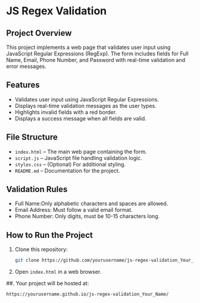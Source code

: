# JS Regex Validation

## Project Overview
This project implements a web page that validates user input using JavaScript Regular Expressions (RegExp). The form includes fields for Full Name, Email, Phone Number, and Password with real-time validation and error messages.

## Features
- Validates user input using JavaScript Regular Expressions.
- Displays real-time validation messages as the user types.
- Highlights invalid fields with a red border.
- Displays a success message when all fields are valid.

## File Structure
- `index.html` – The main web page containing the form.
- `script.js` – JavaScript file handling validation logic.
- `styles.css` – (Optional) For additional styling.
- `README.md` – Documentation for the project.

## Validation Rules
- Full Name:Only alphabetic characters and spaces are allowed.
- Email Address: Must follow a valid email format.
- Phone Number: Only digits, must be 10-15 characters long.

## How to Run the Project
1. Clone this repository:
   ```sh
   git clone https://github.com/yourusername/js-regex-validation_Your_Name.git
   ```
2. Open `index.html` in a web browser.

##. Your project will be hosted at:
   ```
   https://yourusername.github.io/js-regex-validation_Your_Name/
   ```  
